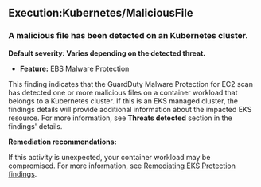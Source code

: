 Execution:Kubernetes/MaliciousFile
----------------------------------


### A malicious file has been detected on an Kubernetes cluster.


**Default severity: Varies depending on the detected threat.**


 * **Feature:** EBS Malware Protection

This finding indicates that the GuardDuty Malware Protection for EC2 scan has detected one or more malicious files on a container workload that belongs to a Kubernetes cluster. If this is an EKS managed cluster, the findings details will provide additional information about the impacted EKS resource. For more information, see **Threats detected** section in the findings' details.


**Remediation recommendations:**


If this activity is unexpected, your container workload may be compromised. For more information, see [Remediating EKS Protection findings](https://docs.aws.amazon.com/guardduty/latest/ug/guardduty-remediate-kubernetes.html).

